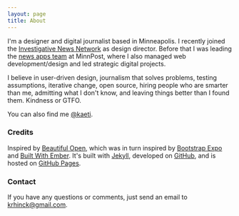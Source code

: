 ```yaml
---
layout: page
title: About
---
```


I'm a designer and digital journalist based in Minneapolis. I recently joined the [Investigative News Network](http://www.investigativenewsnetwork.org) as design director. Before that I was leading the [news apps team](http://www.minnpost.com/data) at MinnPost, where I also managed web development/design and led strategic digital projects. 

I believe in user-driven design, journalism that solves problems, testing assumptions, iterative change, open source, hiring people who are smarter than me, admitting what I don't know, and leaving things better than I found them. Kindness or GTFO. 

You can also find me [@kaeti](http://twitter.com/kaeti).

### Credits
Inspired by [Beautiful Open](http://beautifulopen.com/), which was in turn inspired by [Bootstrap Expo](http://expo.getbootstrap.com/)
and [Built With Ember](http://builtwithember.io/). It's built with
[Jekyll](http://jekyllrb.com), developed on
[GitHub](https://github.com/kaeti), and is hosted
on [GitHub Pages](https://pages.github.com).

### Contact
If you have any questions or comments, just send an email to
[krhinck@gmail.com](mailto:krhinck@gmail.com).
